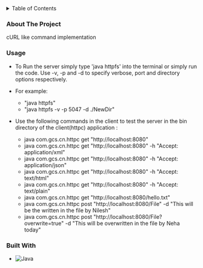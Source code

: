 <details>
  <summary>Table of Contents</summary>
  <ol>
    <li>
      <a href="#about-the-project">About The Project</a>
      <ul>
        <li><a href="#usage">Installation / Usage</a></li>
      </ul>
      <ul>
        <li><a href="#built-with">Built With</a></li>
      </ul>
    </li>
  </ol>
</details>

### About The Project
cURL like command implementation 

### Usage

- To Run the server simply type 'java httpfs' into the terminal or simply run the code. Use -v, -p and -d to specify verbose, port and directory  options respectively.

- For example:
  - "java httpfs"
  - "java httpfs -v -p 5047 -d ./NewDir"


- Use the following commands in the client to test the server in the bin directory of the client(httpc) application : 

  - java com.gcs.cn.httpc get "http://localhost:8080"
  - java com.gcs.cn.httpc get "http://localhost:8080" -h "Accept: application/xml"
  - java com.gcs.cn.httpc get "http://localhost:8080" -h "Accept: application/json"
  - java com.gcs.cn.httpc get "http://localhost:8080" -h "Accept: text/html"
  - java com.gcs.cn.httpc get "http://localhost:8080" -h "Accept: text/plain"
  - java com.gcs.cn.httpc get "http://localhost:8080/hello.txt"
  - java com.gcs.cn.httpc post "http://localhost:8080/File" -d "This will be the written in the file by Nilesh"
  - java com.gcs.cn.httpc post "http://localhost:8080/File?overwrite=true" -d "This will be overwritten in the file by Neha today"

### Built With

* ![Java](https://img.shields.io/badge/java-red?style=for-the-badge&logo=Java&logoColor=red)


